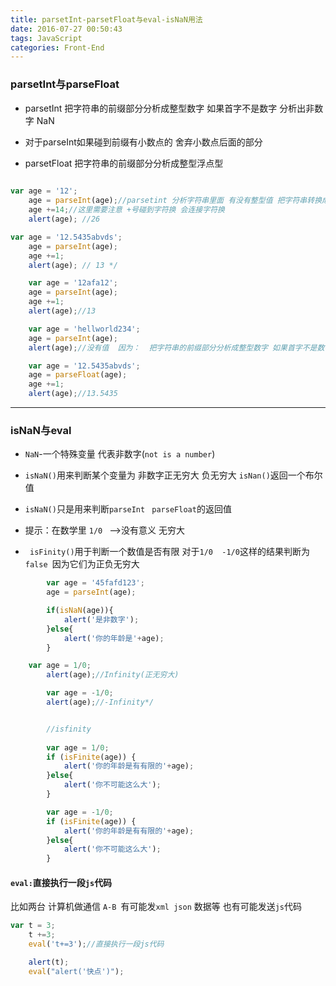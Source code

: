 ```yaml
---
title: parsetInt-parsetFloat与eval-isNaN用法
date: 2016-07-27 00:50:43
tags: JavaScript
categories: Front-End
---
```


### parsetInt与parseFloat

- parsetInt   把字符串的前缀部分分析成整型数字 如果首字不是数字 分析出非数字 NaN
- 对于parseInt如果碰到前缀有小数点的 舍弃小数点后面的部分
	
- parsetFloat  把字符串的前缀部分分析成整型浮点型
	<!--more-->
```javascript
	
var age = '12';
	age = parseInt(age);//parsetint 分析字符串里面 有没有整型值 把字符串转换成整型  
	age +=14;//这里需要注意 +号碰到字符换 会连接字符换
	alert(age); //26 
```
    
```javascript
var age = '12.5435abvds';
	age = parseInt(age);
	age +=1;
	alert(age); // 13 */
```
```javascript
	var age = '12afa12';
	age = parseInt(age);
	age +=1;
	alert(age);//13
```
```javascript
 	var age = 'hellworld234';
 	age = parseInt(age);
 	alert(age);//没有值  因为：  把字符串的前缀部分分析成整型数字 如果首字不是数字 分析出非数字 NaN*/
```

```javascript
 	var age = '12.5435abvds';
	age = parseFloat(age);
	age +=1;
	alert(age);//13.5435
  ```
    
---
    
 ### isNaN与eval
    
  - `NaN`-一个特殊变量 代表非数字(`not is a number`)

-  `isNaN()`用来判断某个变量为 非数字正无穷大 负无穷大  `isNan()`返回一个布尔值

- `isNaN()`只是用来判断`parseInt` ` parseFloat`的返回值

-  提示：在数学里 `1/0 ` -->没有意义 无穷大

- ` isFinity()`用于判断一个数值是否有限 对于`1/0  -1/0`这样的结果判断为`false `因为它们为正负无穷大


```javascript
		var age = '45fafd123';
		age = parseInt(age);

		if(isNaN(age)){
			alert('是非数字');
		}else{
			alert('你的年龄是'+age);
		}

```

```javascript
	var age = 1/0;
		alert(age);//Infinity(正无穷大)

		var age = -1/0;
		alert(age);//-Infinity*/
```

```javascript

		//isfinity  
		
		var age = 1/0;
		if (isFinite(age)) {
			alert('你的年龄是有有限的'+age);
		}else{
			alert('你不可能这么大');
		}

		var age = -1/0;
		if (isFinite(age)) {
			alert('你的年龄是有有限的'+age);
		}else{
			alert('你不可能这么大');
		}
```

#### `eval:`直接执行一段`js`代码

比如两台 计算机做通信 `A-B `有可能发`xml json` 数据等  也有可能发送`js`代码
    
```javascript
var t = 3;
	t +=3;
	eval('t+=3');//直接执行一段js代码

	alert(t);
	eval("alert('快点')");
  ```
    
